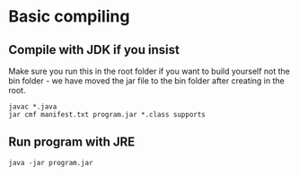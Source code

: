 # Basic compiling
## Compile with JDK if you insist

Make sure you run this in the root folder if you want to build yourself not the bin folder - we have moved the jar file to the bin folder after creating in the root.

``` shell
javac *.java
jar cmf manifest.txt program.jar *.class supports
```

## Run program with JRE


``` shell
java -jar program.jar 
```